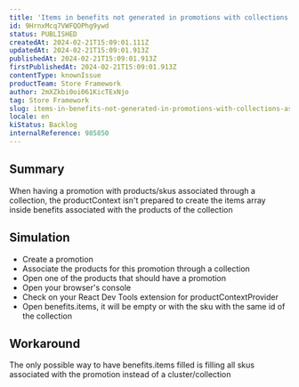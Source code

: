 ```yaml
---
title: 'Items in benefits not generated in promotions with collections associated'
id: 9HrnxMcq7VWFQOPhg9ywd
status: PUBLISHED
createdAt: 2024-02-21T15:09:01.111Z
updatedAt: 2024-02-21T15:09:01.913Z
publishedAt: 2024-02-21T15:09:01.913Z
firstPublishedAt: 2024-02-21T15:09:01.913Z
contentType: knownIssue
productTeam: Store Framework
author: 2mXZkbi0oi061KicTExNjo
tag: Store Framework
slug: items-in-benefits-not-generated-in-promotions-with-collections-associated
locale: en
kiStatus: Backlog
internalReference: 985850
---
```


## Summary



When having a promotion with products/skus associated through a collection, the productContext isn't prepared to create the items array inside benefits associated with the products of the collection


##

## Simulation




- Create a promotion
- Associate the products for this promotion through a collection
- Open one of the products that should have a promotion
- Open your browser's console
- Check on your React Dev Tools extension for productContextProvider
- Open benefits.items, it will be empty or with the sku with the same id of the collection


##

## Workaround



The only possible way to have benefits.items filled is filling all skus associated with the promotion instead of a cluster/collection





